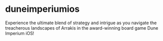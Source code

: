 # duneimperiumios
Experience the ultimate blend of strategy and intrigue as you navigate the treacherous landscapes of Arrakis in the award-winning board game Dune Imperium iOS!
